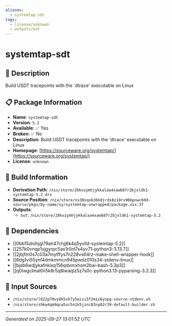 ```yaml
---
aliases:
  - systemtap-sdt
tags:
  - license/unknown
  - outputs/out
---
```


# systemtap-sdt

## 📝 Description

Build USDT tracepoints with the 'dtrace' executable on Linux

## 📋 Package Information

- **Name**: `systemtap-sdt`
- **Version**: `5.2`
- **Available**: ✅ Yes
- **Broken**: ✅ No
- **Description**: Build USDT tracepoints with the 'dtrace' executable on Linux
- **Homepage**: [https://sourceware.org/systemtap/](https://sourceware.org/systemtap/)
- **License**: `unknown`

## 🔧 Build Information

- **Derivation Path**: `/nix/store/28kvzymhjykkalaa4xaw687r2bjxldk1-systemtap-5.2.drv`
- **Source Position**: `/nix/store/ns30sqxb36k8jrds8z18rv96bpnwc60d-source/pkgs/by-name/sy/systemtap-unwrapped/package.nix:37`
- **Outputs**:
  - `out`:  `/nix/store/28kvzymhjykkalaa4xaw687r2bjxldk1-systemtap-5.2`

## 🔗 Dependencies

- [[0bb15dnihjgl79ah47chjj6k4q5yvlld-systemtap-5.2]]
- [[257k0vnqp1xjgyrpc5as1r0nl7s4yv71-python3-3.13.7]]
- [[2jbjfm0s7c03a7mylffys7n228vs64rz-make-shell-wrapper-hook]]
- [[6dg1vi55ynf4dmkmmcn945pwdz010s34-stdenv-linux]]
- [[bjsb6wdjykafnkixq156qdvmxhsm2bai-bash-5.3p3]]
- [[q0iwgclmal0ii5k8r5q8lwaqlz5z7s0c-python3.13-pyparsing-3.2.3]]

## 📁 Input Sources

- `/nix/store/l622p70vy8k5sh7y5wizi5f2mic6ynpg-source-stdenv.sh`
- `/nix/store/shkw4qm9qcw5sc5n1k5jznc83ny02r39-default-builder.sh`

---
*Generated on 2025-09-27 13:01:52 UTC*
